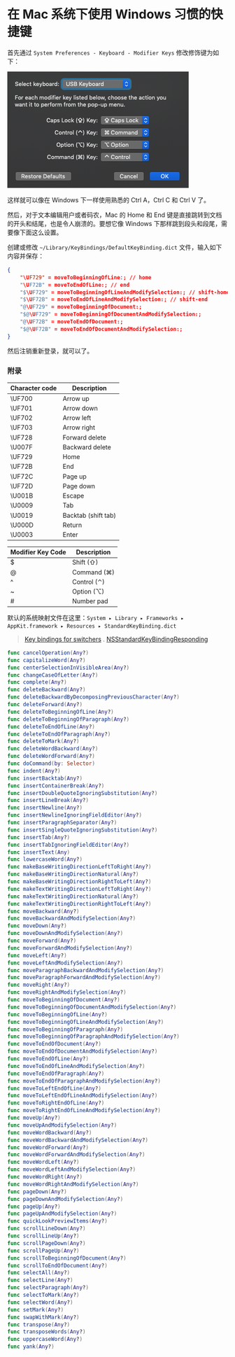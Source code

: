 # 在 Mac 系统下使用 Windows 习惯的快捷键

首先通过 `System Preferences - Keyboard - Modifier Keys` 修改修饰键为如下：

![modifier keys setting](https://raw.githubusercontent.com/Ruikuan/blog/master/Content/modifierKeysSetting.png)

这样就可以像在 Windows 下一样使用熟悉的 Ctrl A，Ctrl C 和 Ctrl V 了。

然后，对于文本编辑用户或者码农，Mac 的 Home 和 End 键是直接跳转到文档的开头和结尾，也是令人崩溃的。要想它像 Windows 下那样跳到段头和段尾，需要像下面这么设置。

创建或修改 `~/Library/KeyBindings/DefaultKeyBinding.dict` 文件，输入如下内容并保存：

```json
{
    "\UF729" = moveToBeginningOfLine:; // home
    "\UF72B" = moveToEndOfLine:; // end
    "$\UF729" = moveToBeginningOfLineAndModifySelection:; // shift-home
    "$\UF72B" = moveToEndOfLineAndModifySelection:; // shift-end
    "@\UF729" = moveToBeginningOfDocument:;
    "$@\UF729" = moveToBeginningOfDocumentAndModifySelection:;
    "@\UF72B" = moveToEndOfDocument:;
    "$@\UF72B" = moveToEndOfDocumentAndModifySelection:;
}
```
然后注销重新登录，就可以了。

### 附录
|Character code|Description|
|----------- | ----------- |
|\UF700	|Arrow up|
|\UF701	|Arrow down|
|\UF702	|Arrow left|
|\UF703	|Arrow right|
|\UF728	|Forward delete|
|\U007F	|Backward delete|
|\UF729	|Home|
|\UF72B	|End|
|\UF72C	|Page up|
|\UF72D	|Page down|
|\U001B |	Escape|
|\U0009	|Tab|
|\U0019	|Backtab (shift tab)|
|\U000D	|Return|
|\U0003	|Enter|

|Modifier Key Code|Description|
|----------- | ----------- |
|$|Shift (⇧)|
|@|Command (⌘)|
|^|Control (⌃)|
|~|Option (⌥)|
|#|Number pad|
 
默认的系统映射文件在这里：`System ▸ Library ▸ Frameworks ▸ AppKit.framework ▸ Resources ▸ StandardKeyBinding.dict`

> [Key bindings for switchers](https://macromates.com/blog/2005/key-bindings-for-switchers/) . 
> [NSStandardKeyBindingResponding](https://developer.apple.com/documentation/appkit/nsstandardkeybindingresponding)

```swift
func cancelOperation(Any?)
func capitalizeWord(Any?)
func centerSelectionInVisibleArea(Any?)
func changeCaseOfLetter(Any?)
func complete(Any?)
func deleteBackward(Any?)
func deleteBackwardByDecomposingPreviousCharacter(Any?)
func deleteForward(Any?)
func deleteToBeginningOfLine(Any?)
func deleteToBeginningOfParagraph(Any?)
func deleteToEndOfLine(Any?)
func deleteToEndOfParagraph(Any?)
func deleteToMark(Any?)
func deleteWordBackward(Any?)
func deleteWordForward(Any?)
func doCommand(by: Selector)
func indent(Any?)
func insertBacktab(Any?)
func insertContainerBreak(Any?)
func insertDoubleQuoteIgnoringSubstitution(Any?)
func insertLineBreak(Any?)
func insertNewline(Any?)
func insertNewlineIgnoringFieldEditor(Any?)
func insertParagraphSeparator(Any?)
func insertSingleQuoteIgnoringSubstitution(Any?)
func insertTab(Any?)
func insertTabIgnoringFieldEditor(Any?)
func insertText(Any)
func lowercaseWord(Any?)
func makeBaseWritingDirectionLeftToRight(Any?)
func makeBaseWritingDirectionNatural(Any?)
func makeBaseWritingDirectionRightToLeft(Any?)
func makeTextWritingDirectionLeftToRight(Any?)
func makeTextWritingDirectionNatural(Any?)
func makeTextWritingDirectionRightToLeft(Any?)
func moveBackward(Any?)
func moveBackwardAndModifySelection(Any?)
func moveDown(Any?)
func moveDownAndModifySelection(Any?)
func moveForward(Any?)
func moveForwardAndModifySelection(Any?)
func moveLeft(Any?)
func moveLeftAndModifySelection(Any?)
func moveParagraphBackwardAndModifySelection(Any?)
func moveParagraphForwardAndModifySelection(Any?)
func moveRight(Any?)
func moveRightAndModifySelection(Any?)
func moveToBeginningOfDocument(Any?)
func moveToBeginningOfDocumentAndModifySelection(Any?)
func moveToBeginningOfLine(Any?)
func moveToBeginningOfLineAndModifySelection(Any?)
func moveToBeginningOfParagraph(Any?)
func moveToBeginningOfParagraphAndModifySelection(Any?)
func moveToEndOfDocument(Any?)
func moveToEndOfDocumentAndModifySelection(Any?)
func moveToEndOfLine(Any?)
func moveToEndOfLineAndModifySelection(Any?)
func moveToEndOfParagraph(Any?)
func moveToEndOfParagraphAndModifySelection(Any?)
func moveToLeftEndOfLine(Any?)
func moveToLeftEndOfLineAndModifySelection(Any?)
func moveToRightEndOfLine(Any?)
func moveToRightEndOfLineAndModifySelection(Any?)
func moveUp(Any?)
func moveUpAndModifySelection(Any?)
func moveWordBackward(Any?)
func moveWordBackwardAndModifySelection(Any?)
func moveWordForward(Any?)
func moveWordForwardAndModifySelection(Any?)
func moveWordLeft(Any?)
func moveWordLeftAndModifySelection(Any?)
func moveWordRight(Any?)
func moveWordRightAndModifySelection(Any?)
func pageDown(Any?)
func pageDownAndModifySelection(Any?)
func pageUp(Any?)
func pageUpAndModifySelection(Any?)
func quickLookPreviewItems(Any?)
func scrollLineDown(Any?)
func scrollLineUp(Any?)
func scrollPageDown(Any?)
func scrollPageUp(Any?)
func scrollToBeginningOfDocument(Any?)
func scrollToEndOfDocument(Any?)
func selectAll(Any?)
func selectLine(Any?)
func selectParagraph(Any?)
func selectToMark(Any?)
func selectWord(Any?)
func setMark(Any?)
func swapWithMark(Any?)
func transpose(Any?)
func transposeWords(Any?)
func uppercaseWord(Any?)
func yank(Any?)
```
